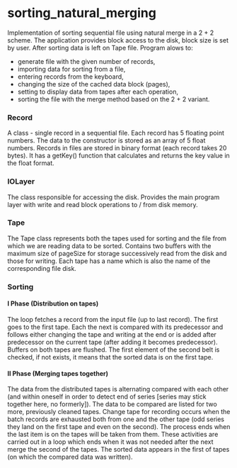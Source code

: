 # sorting_natural_merging
Implementation of sorting sequential file using natural merge in a 2 + 2 scheme.
The application provides block access to the disk, block size is set by user.
After sorting data is left on Tape file.
Program alows to:
- generate file with the given number of records,
- importing data for sorting from a file,
- entering records from the keyboard,
- changing the size of the cached data block (pages),
- setting to display data from tapes after each operation,
- sorting the file with the merge method based on the 2 + 2 variant.

### Record
A class - single record in a sequential file.
Each record has 5 floating point numbers.
The data to the constructor is stored as an array of 5 float numbers.
Records in files are stored in binary format (each record takes 20 bytes).
It has a getKey() function that calculates and returns the key value in the float format.

### IOLayer
The class responsible for accessing the disk. Provides the main program layer with write and
read block operations to / from disk memory.

### Tape
The Tape class represents both the tapes used for sorting and the file from which we are reading
data to be sorted. Contains two buffers with the maximum size of pageSize for storage
successively read from the disk and those for writing. 
Each tape has a name which is also the name of the corresponding file
disk.

### Sorting
#### I Phase (Distribution on tapes)

The loop fetches a record from the input file (up to
last record). The first goes to the first tape. Each
the next is compared with its predecessor and follows either
changing the tape and writing at the end or is added after
predecessor on the current tape (after adding it becomes
predecessor). Buffers on both tapes are flushed.
The first element of the second belt is checked, if not
exists, it means that the sorted data is on
the first tape.

#### II Phase (Merging tapes together)

The data from the distributed tapes is alternating
compared with each other (and within oneself in order to detect
end of series [series may stick together here, no
formerly]). The data to be compared are listed
for two more, previously cleaned tapes. Change
tape for recording occurs when the batch records are exhausted
both from one and the other tape (odd series
they land on the first tape and even on the second).
The process ends when the last item is on the tapes
will be taken from them. These activities are carried out in a loop
which ends when it was not needed after the next merge
the second of the tapes. The sorted data appears in the first of
tapes (on which the compared data was written).
